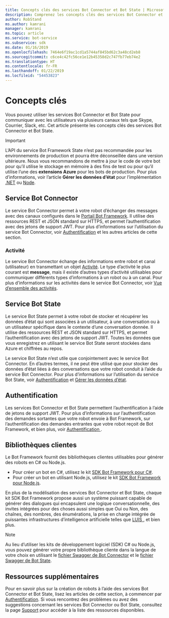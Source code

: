 ```yaml
---
title: Concepts clés des services Bot Connector et Bot State | Microsoft Docs
description: Comprenez les concepts clés des services Bot Connector et Bot State de Bot Framework.
author: RobStand
ms.author: kamrani
manager: kamrani
ms.topic: article
ms.service: bot-service
ms.subservice: sdk
ms.date: 01/16/2019
ms.openlocfilehash: 7464e6f19ac1cd1a5744af845bd62c3a48cd2eb8
ms.sourcegitcommit: c6ce4c42fc56ce1e12b45358d2c747fb77eb74e2
ms.translationtype: HT
ms.contentlocale: fr-FR
ms.lasthandoff: 01/22/2019
ms.locfileid: "54453823"
---
```

# <a name="key-concepts"></a>Concepts clés

Vous pouvez utiliser les services Bot Connector et Bot State pour communiquer avec les utilisateurs via plusieurs canaux tels que Skype, Courrier, Slack, etc. Cet article présente les concepts clés des services Bot Connector et Bot State.

> [!IMPORTANT]
> L’API du service Bot Framework State n’est pas recommandée pour les environnements de production et pourra être déconseillée dans une version ultérieure. Nous vous recommandons de mettre à jour le code de votre bot pour qu’il utilise le stockage en mémoire à des fins de test ou pour qu’il utilise l’une des **extensions Azure** pour les bots de production. Pour plus d’informations, voir l’article **Gérer les données d’état** pour l’implémentation [.NET](~/dotnet/bot-builder-dotnet-state.md) ou [Node](~/nodejs/bot-builder-nodejs-state.md).

## <a name="bot-connector-service"></a>Service Bot Connector

Le service Bot Connector permet à votre robot d’échanger des messages avec des canaux configurés dans le <a href="https://dev.botframework.com/" target="_blank">Portail Bot Framework</a>. Il utilise des ressources REST et JSON standard sur HTTPS, et permet l’authentification avec des jetons de support JWT. Pour plus d’informations sur l’utilisation du service Bot Connector, voir [ Authentification](bot-framework-rest-connector-authentication.md) et les autres articles de cette section.

### <a name="activity"></a>Activité

Le service Bot Connector échange des informations entre robot et canal (utilisateur) en transmettant un objet [Activité][Activity]. Le type d’activité le plus courant est **message**, mais il existe d’autres types d’activité utilisables pour communiquer différents types d’informations à un robot ou à un canal. Pour plus d’informations sur les activités dans le service Bot Connector, voir [Vue d’ensemble des activités](bot-framework-rest-connector-activities.md).

## <a name="bot-state-service"></a>Service Bot State

Le service Bot State permet à votre robot de stocker et récupérer les données d’état qui sont associées à un utilisateur, à une conversation ou à un utilisateur spécifique dans le contexte d’une conversation donnée. Il utilise des ressources REST et JSON standard sur HTTPS, et permet l’authentification avec des jetons de support JWT. Toutes les données que vous enregistrez en utilisant le service Bot State seront stockées dans Azure et chiffrées au repos.

Le service Bot State n’est utile que conjointement avec le service Bot Connector. En d’autres termes, il ne peut être utilisé que pour stocker des données d’état liées à des conversations que votre robot conduit à l’aide du service Bot Connector. Pour plus d’informations sur l’utilisation du service Bot State, voir [Authentification](bot-framework-rest-connector-authentication.md) et [Gérer les données d’état](bot-framework-rest-state.md).

## <a name="authentication"></a>Authentification

Les services Bot Connector et Bot State permettent l’authentification à l’aide de jetons de support JWT. Pour plus d’informations sur l’authentification des demandes sortantes que votre robot envoie à Bot Framework, sur l’authentification des demandes entrantes que votre robot reçoit de Bot Framework, et bien plus, voir [ Authentification ](bot-framework-rest-connector-authentication.md). 

## <a name="client-libraries"></a>Bibliothèques clientes

Le Bot Framework fournit des bibliothèques clientes utilisables pour générer des robots en C# ou Node.js. 

- Pour créer un bot en C#, utilisez le kit [SDK Bot Framework pour C#](../dotnet/bot-builder-dotnet-overview.md). 
- Pour créer un bot en utilisant Node.js, utilisez le kit [SDK Bot Framework pour Node.js](../nodejs/index.md). 

En plus de la modélisation des services Bot Connector et Bot State, chaque kit SDK Bot Framework propose aussi un système puissant capable de générer des dialogues qui encapsulent une logique conversationnelle, des invites intégrées pour des choses aussi simples que Oui ou Non, des chaînes, des nombres, des énumérations, la prise en charge intégrée de puissantes infrastructures d’intelligence artificielle telles que <a href="https://www.luis.ai/" target="_blank"> LUIS </a>, et bien plus. 

> [!NOTE]
> Au lieu d’utiliser les kits de développement logiciel (SDK) C# ou Node.js, vous pouvez générer votre propre bibliothèque cliente dans la langue de votre choix en utilisant le <a href="https://aka.ms/connector-swagger-file" target="_blank">fichier Swagger de Bot Connector</a> et le <a href="https://aka.ms/state-swagger-file" target="_blank">fichier Swagger de Bot State</a>.

## <a name="additional-resources"></a>Ressources supplémentaires

Pour en savoir plus sur la création de robots à l’aide des services Bot Connector et Bot State, lisez les articles de cette section, à commencer par [Authentification](bot-framework-rest-connector-authentication.md). Si vous rencontrez des problèmes ou avez des suggestions concernant les services Bot Connector ou Bot State, consultez la page [Support](../bot-service-resources-links-help.md) pour accéder à la liste des ressources disponibles. 

[Activity]: bot-framework-rest-connector-api-reference.md#activity-object